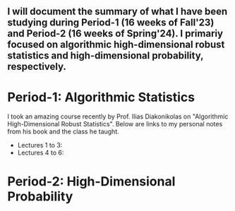 ## I will document the summary of what I have been studying during Period-1 (16 weeks of Fall'23) and Period-2 (16 weeks of Spring'24). I primariy focused on algorithmic high-dimensional robust statistics and high-dimensional probability, respectively.

# Period-1: Algorithmic Statistics
I took an amazing course recently by Prof. Ilias Diakonikolas on "Algorithmic High-Dimensional Robust Statistics". Below are links to my personal notes from his book and the class he taught.

- Lectures 1 to 3:
- Lectures 4 to 6:

# Period-2: High-Dimensional Probability
